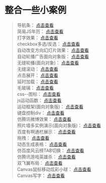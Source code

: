 # 整合一些小案例
> 导航条： [点击查看](https://zhouyijieqm.github.io/Case/导航条.html)  
> 简易JS年历： [点击查看](https://zhouyijieqm.github.io/Case/简易JS年历.html)  
> 打字效果： [点击查看](https://zhouyijieqm.github.io/Case/打字机效果.html)  
> checkbox多选/反选： [点击查看](https://zhouyijieqm.github.io/Case/checkbox.html)  
> 自动改变方向幻灯片效果： [点击查看](https://zhouyijieqm.github.io/Case/自动改变方向幻灯片效果.html)  
> 自动轮播广告面向对象版： [点击查看](https://zhouyijieqm.github.io/Case/自动轮播广告面向对象版.html)  
> 无缝轮播(面向对象)： [点击查看](https://zhouyijieqm.github.io/Case/无缝轮播(面向对象).html)  
> 无缝滚动： [点击查看](https://zhouyijieqm.github.io/Case/无缝滚动.html)  
> 点击展开： [点击查看](https://zhouyijieqm.github.io/Case/点击展开.html)  
> 延时加载： [点击查看](https://zhouyijieqm.github.io/Case/延时加载.html)  
> 毛玻璃： [点击查看](https://zhouyijieqm.github.io/Case/毛玻璃.html)  
> css--图标： [点击查看](https://zhouyijieqm.github.io/Case/css--图标.html)  
> js运动函数： [点击查看](https://zhouyijieqm.github.io/Case/js运动函数.html)  
> 运动框架(面向对象版)： [点击查看](https://zhouyijieqm.github.io/Case/运动框架(面向对象版).html)  
> 键盘控制div： [点击查看](https://zhouyijieqm.github.io/Case/键盘控制div.html)  
> 仿腾讯微博效果： [点击查看](https://zhouyijieqm.github.io/Case/仿腾讯微博效果.html)  
> 照片墙多实例演示(面向对象版)： [点击查看](https://zhouyijieqm.github.io/Case/照片墙多实例演示(面向对象版).html)  
> 百度有啊通栏展示： [点击查看](https://zhouyijieqm.github.io/Case/百度有啊通栏展示.html)  
> 拖拽： [点击查看](https://zhouyijieqm.github.io/Case/拖拽.html)  
> 动态生成表格： [点击查看](https://zhouyijieqm.github.io/Case/动态生成表格.html)  
> 仿百度风云榜TAB切换： [点击查看](https://zhouyijieqm.github.io/Case/仿百度风云榜TAB切换.html)  
> 仿腾讯游戏英雄杀： [点击查看](https://zhouyijieqm.github.io/Case/仿腾讯游戏英雄杀.html)  
> 双飞翼布局： [点击查看](https://zhouyijieqm.github.io/Case/双飞翼布局.html)  
> Canvas鼠标移动炫彩小球： [点击查看](https://zhouyijieqm.github.io/Case/Canvas鼠标移动炫彩小球.html)  
> Canvas写字： [点击查看](https://zhouyijieqm.github.io/Case/Canvas写字.html)  
  
